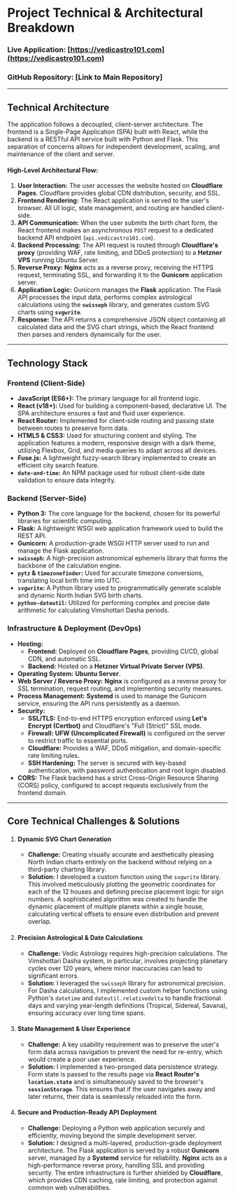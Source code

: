 # Project Technical & Architectural Breakdown

### **Live Application:** [https://vedicastro101.com](https://vedicastro101.com)
### **GitHub Repository:** [Link to Main Repository] <!-- e.g., (./) -->

---

## **Technical Architecture**

The application follows a decoupled, client-server architecture. The frontend is a Single-Page Application (SPA) built with React, while the backend is a RESTful API service built with Python and Flask. This separation of concerns allows for independent development, scaling, and maintenance of the client and server.

#### **High-Level Architectural Flow:**

1.  **User Interaction:** The user accesses the website hosted on **Cloudflare Pages**. Cloudflare provides global CDN distribution, security, and SSL.
2.  **Frontend Rendering:** The React application is served to the user's browser. All UI logic, state management, and routing are handled client-side.
3.  **API Communication:** When the user submits the birth chart form, the React frontend makes an asynchronous `POST` request to a dedicated backend API endpoint (`api.vedicastro101.com`).
4.  **Backend Processing:** The API request is routed through **Cloudflare's proxy** (providing WAF, rate limiting, and DDoS protection) to a **Hetzner VPS** running Ubuntu Server.
5.  **Reverse Proxy:** **Nginx** acts as a reverse proxy, receiving the HTTPS request, terminating SSL, and forwarding it to the **Gunicorn** application server.
6.  **Application Logic:** Gunicorn manages the **Flask** application. The Flask API processes the input data, performs complex astrological calculations using the **`swisseph`** library, and generates custom SVG charts using **`svgwrite`**.
7.  **Response:** The API returns a comprehensive JSON object containing all calculated data and the SVG chart strings, which the React frontend then parses and renders dynamically for the user.

---

## **Technology Stack**

### **Frontend (Client-Side)**

*   **JavaScript (ES6+):** The primary language for all frontend logic.
*   **React (v18+):** Used for building a component-based, declarative UI. The SPA architecture ensures a fast and fluid user experience.
*   **React Router:** Implemented for client-side routing and passing state between routes to preserve form data.
*   **HTML5 & CSS3:** Used for structuring content and styling. The application features a modern, responsive design with a dark theme, utilizing Flexbox, Grid, and media queries to adapt across all devices.
*   **Fuse.js:** A lightweight fuzzy-search library implemented to create an efficient city search feature.
*   **`date-and-time`:** An NPM package used for robust client-side date validation to ensure data integrity.

### **Backend (Server-Side)**

*   **Python 3:** The core language for the backend, chosen for its powerful libraries for scientific computing.
*   **Flask:** A lightweight WSGI web application framework used to build the REST API.
*   **Gunicorn:** A production-grade WSGI HTTP server used to run and manage the Flask application.
*   **`swisseph`:** A high-precision astronomical ephemeris library that forms the backbone of the calculation engine.
*   **`pytz` & `timezonefinder`:** Used for accurate timezone conversions, translating local birth time into UTC.
*   **`svgwrite`:** A Python library used to programmatically generate scalable and dynamic North Indian SVG birth charts.
*   **`python-dateutil`:** Utilized for performing complex and precise date arithmetic for calculating Vimshottari Dasha periods.

### **Infrastructure & Deployment (DevOps)**

*   **Hosting:**
    *   **Frontend:** Deployed on **Cloudflare Pages**, providing CI/CD, global CDN, and automatic SSL.
    *   **Backend:** Hosted on a **Hetzner Virtual Private Server (VPS)**.
*   **Operating System:** **Ubuntu Server**.
*   **Web Server / Reverse Proxy:** **Nginx** is configured as a reverse proxy for SSL termination, request routing, and implementing security measures.
*   **Process Management:** **Systemd** is used to manage the Gunicorn service, ensuring the API runs persistently as a daemon.
*   **Security:**
    *   **SSL/TLS:** End-to-end HTTPS encryption enforced using **Let's Encrypt (Certbot)** and Cloudflare's "Full (Strict)" SSL mode.
    *   **Firewall:** **UFW (Uncomplicated Firewall)** is configured on the server to restrict traffic to essential ports.
    *   **Cloudflare:** Provides a WAF, DDoS mitigation, and domain-specific rate limiting rules.
    *   **SSH Hardening:** The server is secured with key-based authentication, with password authentication and root login disabled.
*   **CORS:** The Flask backend has a strict Cross-Origin Resource Sharing (CORS) policy, configured to accept requests exclusively from the frontend domain.

---

## **Core Technical Challenges & Solutions**

1.  #### **Dynamic SVG Chart Generation**
    *   **Challenge:** Creating visually accurate and aesthetically pleasing North Indian charts entirely on the backend without relying on a third-party charting library.
    *   **Solution:** I developed a custom function using the `svgwrite` library. This involved meticulously plotting the geometric coordinates for each of the 12 houses and defining precise placement logic for sign numbers. A sophisticated algorithm was created to handle the dynamic placement of multiple planets within a single house, calculating vertical offsets to ensure even distribution and prevent overlap.

2.  #### **Precision Astrological & Date Calculations**
    *   **Challenge:** Vedic Astrology requires high-precision calculations. The Vimshottari Dasha system, in particular, involves projecting planetary cycles over 120 years, where minor inaccuracies can lead to significant errors.
    *   **Solution:** I leveraged the `swisseph` library for astronomical precision. For Dasha calculations, I implemented custom helper functions using Python's `datetime` and `dateutil.relativedelta` to handle fractional days and varying year-length definitions (Tropical, Sidereal, Savana), ensuring accuracy over long time spans.

3.  #### **State Management & User Experience**
    *   **Challenge:** A key usability requirement was to preserve the user's form data across navigation to prevent the need for re-entry, which would create a poor user experience.
    *   **Solution:** I implemented a two-pronged data persistence strategy. Form state is passed to the results page via **React Router's `location.state`** and is simultaneously saved to the browser's **`sessionStorage`**. This ensures that if the user navigates away and later returns, their data is seamlessly reloaded into the form.

4.  #### **Secure and Production-Ready API Deployment**
    *   **Challenge:** Deploying a Python web application securely and efficiently, moving beyond the simple development server.
    *   **Solution:** I designed a multi-layered, production-grade deployment architecture. The Flask application is served by a robust **Gunicorn** server, managed by a **Systemd** service for reliability. **Nginx** acts as a high-performance reverse proxy, handling SSL and providing security. The entire infrastructure is further shielded by **Cloudflare**, which provides CDN caching, rate limiting, and protection against common web vulnerabilities.

